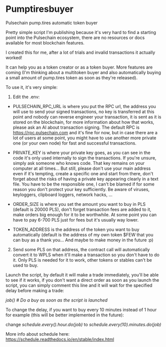 # Pumptiresbuyer

Pulsechain pump.tires automatic token buyer

Pretty simple script I'm publishing because it's very hard to find a starting point into the Pulsechain ecosystem, there are no resources or docs available for most blockchain features.

I created this for me, after a lot of trials and invalid transactions it actually worked!

It can help you as a token creator or as a token buyer. More features are coming (I'm thinking about a multitoken buyer and also automatically buying a small amount of pump.tires token as soon as they're released).

To use it, it's very simple:

1) Edit the .env:
-   PULSECHAIN_RPC_URL is where you put the RPC url, the address you will use to send your signed transactions, no key is transferred at this point and nobody can reverse engineer your transaction, it is sent as it is stored on the blockchain, for more information about how that works, please ask an AI about transaction signing. The default RPC is https://rpc.pulsechain.com and it's fine for now, but in case there are a lot of users at some point, you might have to use another more private one (or your own node) for fast and successful transactions.

-  PRIVATE_KEY is where your private key goes, as you can see in the code it's only used internally to sign the transactions. If you're unsure, simply ask someone who knows code.
That key remains on your computer at all times...
But still, please don't use your main address even if it's tempting, create a specific one and start from there, don't forget about the risks of having a private key appearing clearly in a text file. You have to be the responsible one, I can't be blamed if for some reason you don't protect your key sufficiently. Be aware of viruses, keyloggers, clipboard loggers, network hacks, ...

-   ORDER_SIZE is where you set the amount you want to buy in PLS (default is 20000 PLS), don't forget transaction fees are added to it, make orders big enough for it to be worthwhile. At some point you can have to pay 6-700 PLS just for fees but it's usually way lower.

-   TOKEN_ADDRESS is the address of the token you want to buy automatically (default is the address of my own token $FEW that you can buy as a thank you... And maybe to make money in the future :p)
 
2) Send some PLS on that address, the contract call will automatically convert it to WPLS when it'll make a transaction so you don't have to do it. Only PLS is needed for it to work, other tokens or stables can't be used to buy.

Launch the script, by default it will make a trade immediately, you'll be able to see if it works, if you don't want a direct order as soon as you launch the script, you can simply comment this line and it will wait for the specified delay before making a trade:

*job() # Do a buy as soon as the script is launched*

To change the delay, if you want to buy every 10 minutes instead of 1 hour for example (this will be better implemented in the future):

change *schedule.every().hour.do(job)* to *schedule.every(10).minutes.do(job)*

More info about schedule here:
https://schedule.readthedocs.io/en/stable/index.html

